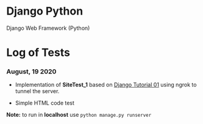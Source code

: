 # Django Python
Django Web Framework (Python)

# Log of Tests

### August, 19 2020

* Implementation of **SiteTest_1** based on [Django Tutorial 01](https://docs.djangoproject.com/en/3.0/intro/tutorial01/) using ngrok to tunnel the server.

* Simple HTML code test

**Note:** to run in **localhost** use `python manage.py runserver`
